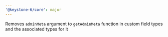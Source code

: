```yaml
---
'@keystone-6/core': major
---
```


Removes `adminMeta` argument to `getAdminMeta` function in custom field types and the associated types for it
